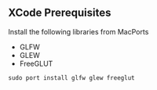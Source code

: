 XCode Prerequisites
-------------------

Install the following libraries from MacPorts
* GLFW
* GLEW
* FreeGLUT

<code>sudo port install glfw glew freeglut</code>